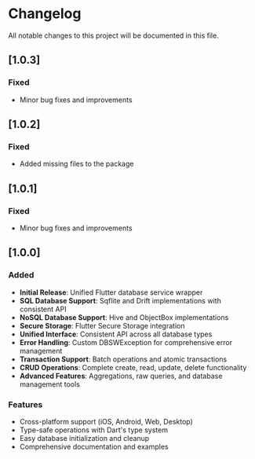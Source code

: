 # Changelog

All notable changes to this project will be documented in this file.

## [1.0.3]

### Fixed
- Minor bug fixes and improvements

## [1.0.2]

### Fixed
- Added missing files to the package

## [1.0.1]

### Fixed
- Minor bug fixes and improvements

## [1.0.0]

### Added
- **Initial Release**: Unified Flutter database service wrapper
- **SQL Database Support**: Sqflite and Drift implementations with consistent API
- **NoSQL Database Support**: Hive and ObjectBox implementations
- **Secure Storage**: Flutter Secure Storage integration
- **Unified Interface**: Consistent API across all database types
- **Error Handling**: Custom DBSWException for comprehensive error management
- **Transaction Support**: Batch operations and atomic transactions
- **CRUD Operations**: Complete create, read, update, delete functionality
- **Advanced Features**: Aggregations, raw queries, and database management tools

### Features
- Cross-platform support (iOS, Android, Web, Desktop)
- Type-safe operations with Dart's type system
- Easy database initialization and cleanup
- Comprehensive documentation and examples
